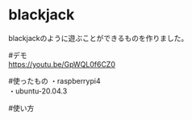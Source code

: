 # blackjack
blackjackのように遊ぶことができるものを作りました。<br>

#デモ<br>
https://youtu.be/GpWQL0f6CZ0

#使ったもの
・raspberrypi4<br>
・ubuntu-20.04.3<br>

#使い方
